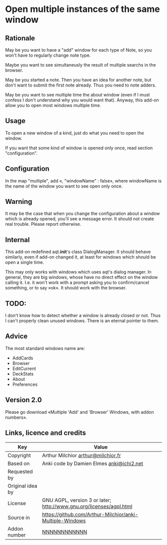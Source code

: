 # Open multiple instances of the same window
## Rationale
May be you want to have a "add" window for each type of Note, so you
won't have to regularly change note type.

Maybe you want to see simultaneusly the result of multiple searchs in
the browser.

May be you started a note. Then you have an idea for another note, but
don't want to submit the first note already. Thus you need to note
adders.

May be you want to see multiple time the about window (even if I must
confess I don't understand why you would want that). Anyway, this
add-on allow you to open most windows multiple time.
## Usage
To open a new window of a kind, just do what you need to open the
window.

If you want that some kind of window is opened only once, read section
"configuration".


## Configuration
In the map "multiple", add «, "windowName" : false», where windowName
is the name of the window you want to see open only once.

## Warning
It may be the case that when you change the configuration about a
window which is already opened, you'll see a message error. It should
not create real trouble. Please report otherwise.
## Internal
This add-on redefined aqt.__init__'s class DialogManager. It should
behave similarly, even if add-on changed it, at least for windows
which should be open a single time.

This may only works with windows which uses aqt's dialog manager. In
general, they are big windows, whose have no direct effect on the
window calling it. I.e. it won't work with a prompt asking you to
confirm/cancel something, or to say «ok». It should work with the
browser.

## TODO:
I don't know how to detect whether a window is already closed or
not. Thus I can't properly clean unused windows. There is an eternal
pointer to them.

## Advice
The most standard windows name are:
* AddCards
* Browser
* EditCurrent
* DeckStats
* About
* Preferences

## Version 2.0
Please go download «Multiple 'Add' and 'Browser' Windows, with addon numbers».
## Links, licence and credits

Key         |Value
------------|-------------------------------------------------------------------
Copyright   | Arthur Milchior <arthur@milchior.fr>
Based on    | Anki code by Damien Elmes <anki@ichi2.net>
Requested by|
Original idea by |
License     | GNU AGPL, version 3 or later; http://www.gnu.org/licenses/agpl.html
Source in   | https://github.com/Arthur-Milchior/anki-Multiple-Windows
Addon number| [NNNNNNNNNNNN](https://ankiweb.net/shared/info/NNNNNNNNNNNN)

